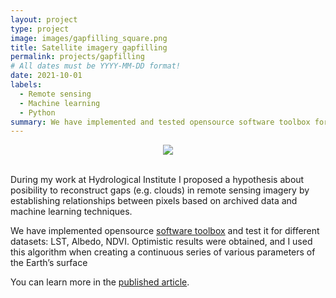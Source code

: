 ```yaml
---
layout: project
type: project
image: images/gapfilling_square.png
title: Satellite imagery gapfilling
permalink: projects/gapfilling
# All dates must be YYYY-MM-DD format!
date: 2021-10-01
labels:
  - Remote sensing
  - Machine learning
  - Python
summary: We have implemented and tested opensource software toolbox for remote sensing data gapfilling
---
```


<center><img class="ui image" src="{{ site.baseurl }}/images/gapfilling.png"></center><br>

During my work at Hydrological Institute I proposed a hypothesis about posibility to reconstruct gaps (e.g. clouds) in remote sensing imagery by establishing relationships between pixels based on archived data and machine learning techniques.

We have implemented opensource [software toolbox](https://github.com/Dreamlone/SSGP-toolbox) and test it for different datasets: LST, Albedo, NDVI. Optimistic results were obtained, and I used this algorithm when creating a continuous series of various parameters of the Earth’s surface

You can learn more in the [published article](https://mdpi.com/2072-4292/12/23/3865).